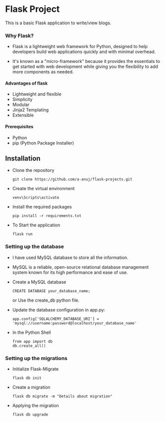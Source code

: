 # Flask Project
This is a basic Flask application to write/view blogs.

### Why Flask?
- Flask is a lightweight web framework for Python, designed to help developers build web applications quickly and with minimal overhead. 
  
- It's known as a "micro-framework" because it provides the essentials to get started with web development while giving you the flexibility to add more components as needed.

#### Advantages of flask
- Lightweight and flexible
- Simplicity
- Modular
- Jinja2 Templating
- Extensible


#### Prerequisites
- Python
- pip (Python Package Installer)

## Installation
- Clone the repository
  ```
  git clone https://github.com/a-anuj/flask-projects.git
  ```
- Create the virtual environment
  ```
  venv\Scripts\activate
  ```
- Install the required packages
  ```
  pip install -r requirements.txt
  ```
- To Start the application
  ```
  flask run
  ```

### Setting up the database
- I have used MySQL database to store all the information.
  
- MySQL is a reliable, open-source relational database management system known for its high performance and ease of use.

- Create a MySQL database
  ```
  CREATE DATABASE your_database_name;
  ```
  or Use the create_db python file.

- Update the database configuration in app.py:
  ```
  app.config['SQLALCHEMY_DATABASE_URI'] = 'mysql://username:password@localhost/your_database_name'
  ```

- In the Python Shell
  ```
  from app import db
  db.create_all()
  ```

### Setting up the migrations
- Initialize Flask-Migrate
    ```
    flask db init
    ```
- Create a migration
  ```
  flask db migrate -m "Details about migration"
  ```
- Applying the migration
  ```
  flask db upgrade
  ```

